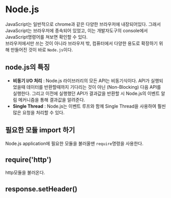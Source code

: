 # Node.js  
JavaScript는 일반적으로 chrome과 같은 다양한 브라우저에 내장되어있다. 그래서 JavaScript는 브라우저에 종속되어 있었고, 이는 개발자도구의 console에서 JavaScript명령어를 쳐보면 확인할 수 있다.  
브라우저에서만 쓰는 것이 아니라 브라우저 밖, 컴퓨터에서 다양한 용도로 확장하기 위해 만들어진 것이 바로 `Node.js`이다.  

## node.js의 특징  
 - **비동기 I/O 처리** : Node.js 라이브러리의 모든 API는 비동기식이다. API가 실행되었을때 데이터를 반환할때까지 기다리는 것이 아닌 (Non-Blocking) 다음 API를 실행한다. 그리고 이전에 실행했던 API가 결과값을 반환할 시 Node.js의 이벤트 알림 메커니즘을 통해 결과값을 알려준다. 
 - **Single Thread** : Node.js는 이벤트 루프와 함께 Single Thread을 사용하여 훨씬 많은 요청을 처리할 수 있다.  


## 필요한 모듈 import 하기  
Node.js application에 필요한 모듈을 불러올땐 `require`명령을 사용한다.  

## require('http')  
http모듈을 불러온다. 

## response.setHeader()  
